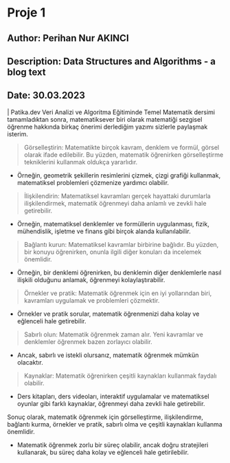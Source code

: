 # Proje 1

## Author: Perihan Nur AKINCI
## Description: Data Structures and Algorithms - a blog text
## Date: 30.03.2023

| Patika.dev Veri Analizi ve Algoritma Eğitiminde Temel Matematik dersimi tamamladıktan sonra, matematiksever biri olarak matematiği sezgisel öğrenme hakkında birkaç önerimi derlediğim yazımı sizlerle paylaşmak isterim.

> Görselleştirin: Matematikte birçok kavram, denklem ve formül, görsel olarak ifade edilebilir. Bu yüzden, matematik öğrenirken görselleştirme tekniklerini kullanmak oldukça yararlıdır.
- Örneğin, geometrik şekillerin resimlerini çizmek, çizgi grafiği kullanmak, matematiksel problemleri çözmenize yardımcı olabilir.

> İlişkilendirin: Matematiksel kavramları gerçek hayattaki durumlarla ilişkilendirmek, matematik öğrenmeyi daha anlamlı ve zevkli hale getirebilir.
- Örneğin, matematiksel denklemler ve formüllerin uygulanması, fizik, mühendislik, işletme ve finans gibi birçok alanda kullanılabilir.

> Bağlantı kurun: Matematiksel kavramlar birbirine bağlıdır. Bu yüzden, bir konuyu öğrenirken, onunla ilgili diğer konuları da incelemek önemlidir. 
- Örneğin, bir denklemi öğrenirken, bu denklemin diğer denklemlerle nasıl ilişkili olduğunu anlamak, öğrenmeyi kolaylaştırabilir.

> Örnekler ve pratik: Matematik öğrenmek için en iyi yollarından biri, kavramları uygulamak ve problemleri çözmektir.
- Örnekler ve pratik sorular, matematik öğrenmenizi daha kolay ve eğlenceli hale getirebilir.

> Sabırlı olun: Matematik öğrenmek zaman alır. Yeni kavramlar ve denklemler öğrenmek bazen zorlayıcı olabilir.
- Ancak, sabırlı ve istekli olursanız, matematik öğrenmek mümkün olacaktır.

>Kaynaklar: Matematik öğrenirken çeşitli kaynakları kullanmak faydalı olabilir.
- Ders kitapları, ders videoları, interaktif uygulamalar ve matematiksel oyunlar gibi farklı kaynaklar, öğrenmeyi daha zevkli hale getirebilir.

Sonuç olarak, matematik öğrenmek için görselleştirme, ilişkilendirme, bağlantı kurma, örnekler ve pratik, sabırlı olma ve çeşitli kaynakları kullanma önemlidir.
- Matematik öğrenmek zorlu bir süreç olabilir, ancak doğru stratejileri kullanarak, bu süreç daha kolay ve eğlenceli hale getirilebilir.